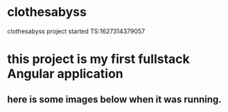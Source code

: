 # clothesabyss
clothesabyss project started TS:1627314379057

# this project is my first fullstack Angular application

## here is some images below when it was running. 



<img> 


<img> 


<img>
